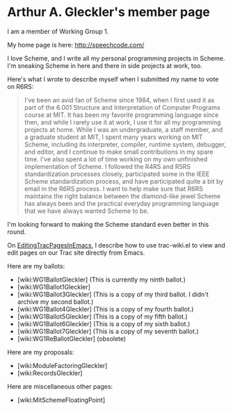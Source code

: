 # Arthur A. Gleckler's member page

I am a member of Working Group 1.

My home page is here: http://speechcode.com/

I love Scheme, and I write all my personal programming projects in
Scheme.  I'm sneaking Scheme in here and there in side projects at
work, too.

Here's what I wrote to describe myself when I submitted my name to vote on R6RS:

> I've been an avid fan of Scheme since 1984, when I first used it as
> part of the 6.001 Structure and Interpretation of Computer Programs
> course at MIT.  It has been my favorite programming language since
> then, and while I rarely use it at work, I use it for all my
> programming projects at home.  While I was an undergraduate, a staff
> member, and a graduate student at MIT, I spent many years working on
> MIT Scheme, including its interpreter, compiler, runtime system,
> debugger, and editor, and I continue to make small contributions in my
> spare time.  I've also spent a lot of time working on my own
> unfinished implementation of Scheme.  I followed the R4RS and R5RS
> standardization processes closely, participated some in the IEEE
> Scheme standardization process, and have participated quite a bit by
> email in the R6RS process.  I want to help make sure that R6RS
> maintains the right balance between the diamond-like jewel Scheme has
> always been and the practical everyday programming language that we
> have always wanted Scheme to be.

I'm looking forward to making the Scheme standard even better in this
round.

On [EditingTracPagesInEmacs](EditingTracPagesInEmacs.md), I describe how to use trac-wiki.el
to view and edit pages on our Trac site directly from Emacs.

Here are my ballots:

* [wiki:WG1BallotGleckler] (This is currently my ninth ballot.)
* [wiki:WG1Ballot1Gleckler]
* [wiki:WG1Ballot3Gleckler] (This is a copy of my third ballot.  I didn't archive my second ballot.)
* [wiki:WG1Ballot4Gleckler] (This is a copy of my fourth ballot.)
* [wiki:WG1Ballot5Gleckler] (This is a copy of my fifth ballot.)
* [wiki:WG1Ballot6Gleckler] (This is a copy of my sixth ballot.)
* [wiki:WG1Ballot7Gleckler] (This is a copy of my seventh ballot.)
* [wiki:WG1ReBallotGleckler] (obsolete)

Here are my proposals:

* [wiki:ModuleFactoringGleckler]
* [wiki:RecordsGleckler]

Here are miscellaneous other pages:

* [wiki:MitSchemeFloatingPoint]

